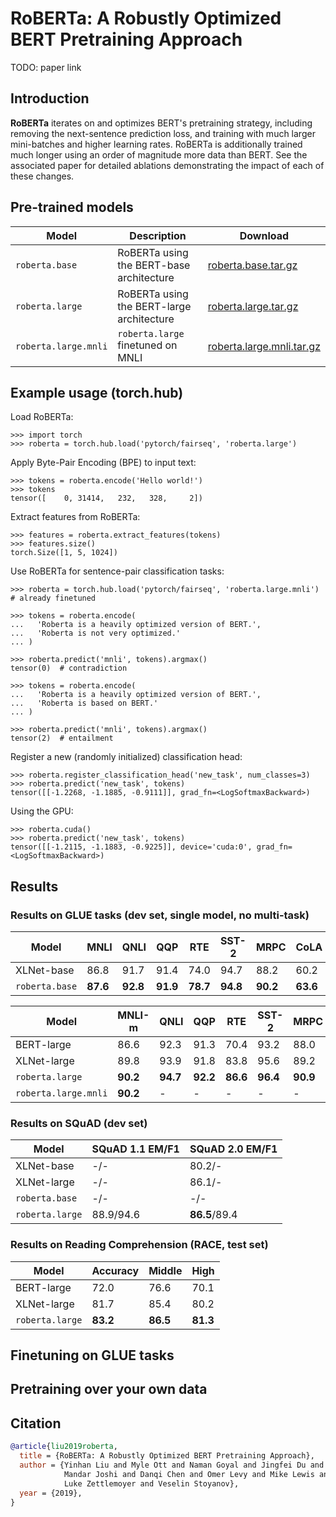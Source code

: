 # RoBERTa: A Robustly Optimized BERT Pretraining Approach

TODO: paper link

## Introduction

**RoBERTa** iterates on and optimizes BERT's pretraining strategy, including removing the next-sentence prediction loss, and training with much larger mini-batches and higher learning rates. RoBERTa is additionally trained much longer using an order of magnitude more data than BERT. See the associated paper for detailed ablations demonstrating the impact of each of these changes.

## Pre-trained models

Model | Description | Download
---|---|---
`roberta.base` | RoBERTa using the BERT-base architecture | [roberta.base.tar.gz](https://dl.fbaipublicfiles.com/fairseq/models/roberta.base.tar.gz)
`roberta.large` | RoBERTa using the BERT-large architecture | [roberta.large.tar.gz](https://dl.fbaipublicfiles.com/fairseq/models/roberta.large.tar.gz)
`roberta.large.mnli` | `roberta.large` finetuned on MNLI | [roberta.large.mnli.tar.gz](https://dl.fbaipublicfiles.com/fairseq/models/roberta.large.mnli.tar.gz)

## Example usage (torch.hub)

Load RoBERTa:
```
>>> import torch
>>> roberta = torch.hub.load('pytorch/fairseq', 'roberta.large')
```

Apply Byte-Pair Encoding (BPE) to input text:
```
>>> tokens = roberta.encode('Hello world!')
>>> tokens
tensor([    0, 31414,   232,   328,     2])
```

Extract features from RoBERTa:
```
>>> features = roberta.extract_features(tokens)
>>> features.size()
torch.Size([1, 5, 1024])
```

Use RoBERTa for sentence-pair classification tasks:
```
>>> roberta = torch.hub.load('pytorch/fairseq', 'roberta.large.mnli')  # already finetuned

>>> tokens = roberta.encode(
...   'Roberta is a heavily optimized version of BERT.',
...   'Roberta is not very optimized.'
... )

>>> roberta.predict('mnli', tokens).argmax()
tensor(0)  # contradiction

>>> tokens = roberta.encode(
...   'Roberta is a heavily optimized version of BERT.',
...   'Roberta is based on BERT.'
... )

>>> roberta.predict('mnli', tokens).argmax()
tensor(2)  # entailment
```

Register a new (randomly initialized) classification head:
```
>>> roberta.register_classification_head('new_task', num_classes=3)
>>> roberta.predict('new_task', tokens)
tensor([[-1.2268, -1.1885, -0.9111]], grad_fn=<LogSoftmaxBackward>)
```

Using the GPU:
```
>>> roberta.cuda()
>>> roberta.predict('new_task', tokens)
tensor([[-1.2115, -1.1883, -0.9225]], device='cuda:0', grad_fn=<LogSoftmaxBackward>)
```

## Results

### Results on GLUE tasks (dev set, single model, no multi-task)

Model | MNLI | QNLI | QQP | RTE | SST-2 | MRPC | CoLA | STS-B
---|---|---|---|---|---|---|---|---
XLNet-base | 86.8 | 91.7 | 91.4 | 74.0 | 94.7 | 88.2 | 60.2 | 89.5
`roberta.base` | **87.6** | **92.8** | **91.9** | **78.7** | **94.8** | **90.2** | **63.6** | **91.2**

Model | MNLI-m | QNLI | QQP | RTE | SST-2 | MRPC | CoLA | STS-B
---|---|---|---|---|---|---|---|---
BERT-large | 86.6 | 92.3 | 91.3 | 70.4 | 93.2 | 88.0 | 60.6 | 90.0
XLNet-large | 89.8 | 93.9 | 91.8 | 83.8 | 95.6 | 89.2 | 63.6 | 91.8
`roberta.large` | **90.2** | **94.7** | **92.2** | **86.6** | **96.4** | **90.9** | **68.0** | **92.4**
`roberta.large.mnli` | **90.2** | - | - | - | - | - | - | -

### Results on SQuAD (dev set)

Model | SQuAD 1.1 EM/F1 | SQuAD 2.0 EM/F1
---|---|---
XLNet-base | -/- | 80.2/-
XLNet-large | -/- | 86.1/-
`roberta.base` | -/- | -/-
`roberta.large` | 88.9/94.6 | **86.5**/89.4

### Results on Reading Comprehension (RACE, test set)

Model | Accuracy | Middle | High
---|---|---|---
BERT-large | 72.0 | 76.6 | 70.1
XLNet-large | 81.7 | 85.4 | 80.2
`roberta.large` | **83.2** | **86.5** | **81.3**

## Finetuning on GLUE tasks

## Pretraining over your own data

## Citation

```bibtex
@article{liu2019roberta,
  title = {RoBERTa: A Robustly Optimized BERT Pretraining Approach},
  author = {Yinhan Liu and Myle Ott and Naman Goyal and Jingfei Du and
            Mandar Joshi and Danqi Chen and Omer Levy and Mike Lewis and
            Luke Zettlemoyer and Veselin Stoyanov},
  year = {2019},
}
```
